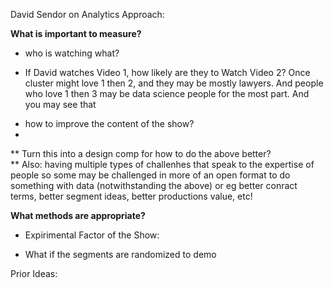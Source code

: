 
David Sendor on Analytics Approach:

**What is important to measure?**  

 - who is watching what?
  * If David watches Video 1, how likely are they to Watch Video 2?  Once cluster might love 1 then 2, and they may be mostly lawyers.  And people who love 1 then 3 may be data science people for the most part.  And you may see that 
 - how to improve the content of the show?
 - 
 
** Turn this into a design comp for how to do the above better?  
** Also: having multiple types of challenhes that speak to the expertise of people so some may be challenged in more of an open format to do something with data (notwithstanding the above) or eg better conract terms, better segment ideas, better productions value, etc!

**What methods are appropriate?** 

* Expirimental Factor of the Show:  
- What if the segments are randomized to demo

Prior Ideas: 
